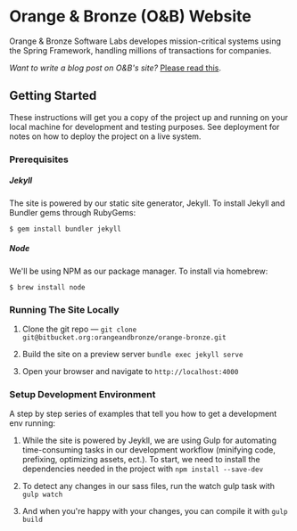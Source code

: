 # Orange & Bronze (O&B) Website

Orange & Bronze Software Labs developes mission-critical systems using the Spring Framework, handling millions of transactions for companies.

*Want to write a blog post on O&B's site?* [Please read this](README-blog-post.md).

## Getting Started

These instructions will get you a copy of the project up and running on your local machine for development and testing purposes. See deployment for notes on how to deploy the project on a live system.

### Prerequisites

##### Jekyll

The site is powered by our static site generator, Jekyll. To install Jekyll and Bundler gems through RubyGems:

```
$ gem install bundler jekyll
```

##### Node

We'll be using NPM as our package manager. To install via homebrew:

```
$ brew install node
```

### Running The Site Locally

1.  Clone the git repo — `git clone git@bitbucket.org:orangeandbronze/orange-bronze.git`

2.  Build the site on a preview server `bundle exec jekyll serve`

3.  Open your browser and navigate to `http://localhost:4000`

### Setup Development Environment

A step by step series of examples that tell you how to get a development env running:

1.  While the site is powered by Jeykll, we are using Gulp for automating time-consuming tasks in our development workflow (minifying code, prefixing, optimizing assets, ect.). To start, we need to install the dependencies needed in the project with `npm install --save-dev`

2.  To detect any changes in our sass files, run the watch gulp task with `gulp watch`

3.  And when you're happy with your changes, you can compile it with `gulp build`
